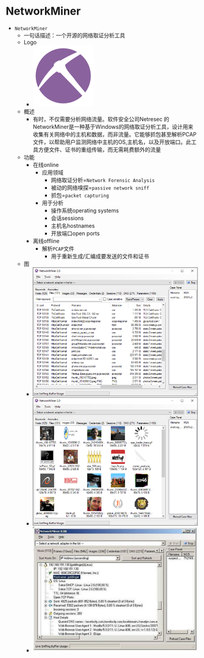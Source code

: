 # NetworkMiner

* `NetworkMiner`
  * 一句话描述：一个开源的网络取证分析工具
  * Logo
    * ![networkminer_logo](../../assets/img/networkminer_logo.png)
  * 概述
    * 有时，不仅需要分析网络流量。软件安全公司Netresec 的NetworkMiner是一种基于Windows的网络取证分析工具，设计用来收集有关网络中的主机和数据，而非流量。它能够抓包甚至解析PCAP文件，以帮助用户监测网络中主机的OS,主机名，以及开放端口。此工具方便文件、证书的重组传输，而无需耗费额外的流量
  * 功能
    * 在线online
      * 应用领域
        * 网络取证分析=`Network Forensic Analysis`
        * 被动的网络嗅探=`passive network sniff`
        * 抓包=`packet capturing`
      * 用于分析
        * 操作系统operating systems
        * 会话sessions
        * 主机名hostnames
        * 开放端口open ports
    * 离线offline
      * 解析`PCAP`文件
        * 用于重新生成/汇编成要发送的文件和证书
  * 图
    * ![networkminer_screenshot_files](../../assets/img/networkminer_screenshot_files.png)
    * ![networkminer_screenshot_images](../../assets/img/networkminer_screenshot_images.png)
    * ![networkminer_screenshot_win](../../assets/img/networkminer_screenshot_win.jpg)
